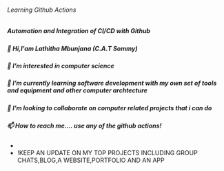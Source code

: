 ###### Learning Github Actions
##### Automation and Integration of CI/CD with Github 
##### 👋 Hi,I'am Lathitha Mbunjana (C.A.T Sommy)
##### 👀 I’m interested in computer science
##### 🌱 I’m currently learning software development with my own set of tools and equipment and   other computer archtecture
##### 💞️ I’m looking to collaborate on computer related projects that i can do 
##### 📫 How to reach me.... use any of the github actions!
- 
- !KEEP AN UPDATE ON MY TOP PROJECTS INCLUDING GROUP CHATS,BLOG,A WEBSITE,PORTFOLIO AND AN APP


<!---
lathitha-dev/lathitha-dev is a ✨ special ✨ repository because its `README.md` (this file) appears on your GitHub profile.
You can click the Preview link to take a look at your changes.
--->
